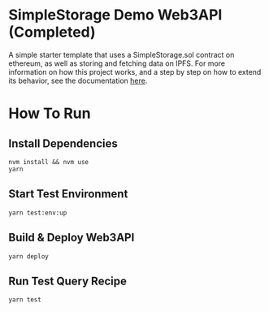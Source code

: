 # SimpleStorage Demo Web3API (Completed)
A simple starter template that uses a SimpleStorage.sol contract on ethereum, as well as storing and fetching data on IPFS. For more information on how this project works, and a step by step on how to extend its behavior, see the documentation [here](https://docs.web3api.dev/developers/create-as-web3api).

# How To Run

## Install Dependencies
`nvm install && nvm use`  
`yarn`  

## Start Test Environment
`yarn test:env:up`  

## Build & Deploy Web3API
`yarn deploy`  

## Run Test Query Recipe
`yarn test`  
